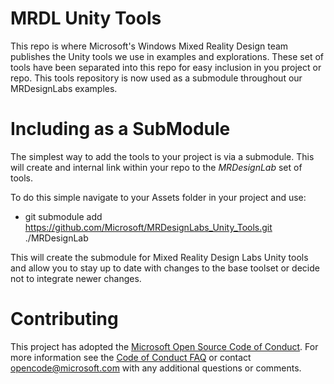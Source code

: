 # MRDL Unity Tools
This repo is where Microsoft's Windows Mixed Reality Design team publishes the Unity tools we use in examples and explorations. These set of tools have been separated into this repo for easy inclusion in you project or repo.  This tools repository is now used as a submodule throughout our MRDesignLabs examples.

# Including as a SubModule
The simplest way to add the tools to your project is via a submodule.  This will create and internal link within your repo to the *MRDesignLab* set of tools.

To do this simple navigate to your Assets folder in your project and use:
 * git submodule add https://github.com/Microsoft/MRDesignLabs_Unity_Tools.git ./MRDesignLab
 
This will create the submodule for Mixed Reality Design Labs Unity tools and allow you to stay up to date with changes to the base toolset or decide not to integrate newer changes.

# Contributing

This project has adopted the [Microsoft Open Source Code of Conduct](https://opensource.microsoft.com/codeofconduct/). For more information see the [Code of Conduct FAQ](https://opensource.microsoft.com/codeofconduct/faq/) or contact [opencode@microsoft.com](mailto:opencode@microsoft.com) with any additional questions or comments.
